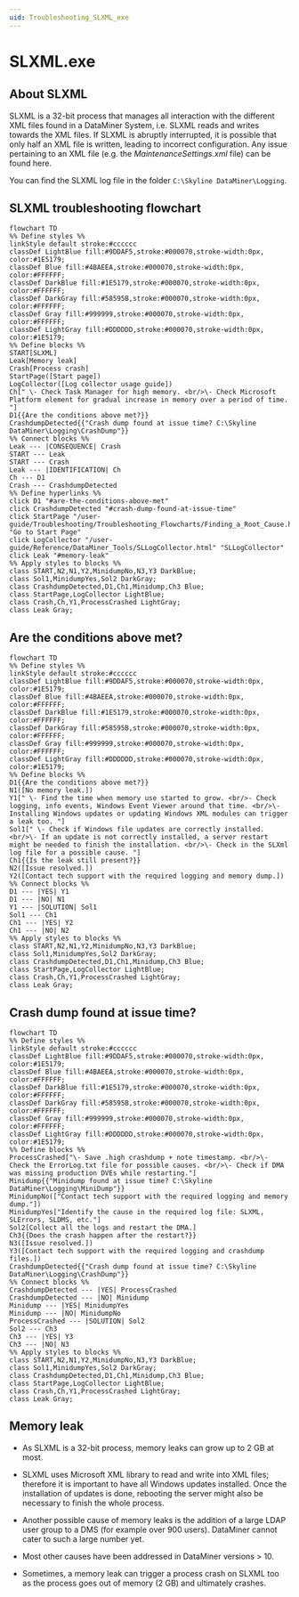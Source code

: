 ```yaml
---
uid: Troubleshooting_SLXML_exe
---
```


# SLXML.exe

## About SLXML

SLXML is a 32-bit process that manages all interaction with the different XML files found in a DataMiner System, i.e. SLXML reads and writes towards the XML files. If SLXML is abruptly interrupted, it is possible that only half an XML file is written, leading to incorrect configuration. Any issue pertaining to an XML file (e.g. the *MaintenanceSettings.xml* file) can be found here.

You can find the SLXML log file in the folder `C:\Skyline DataMiner\Logging`.

## SLXML troubleshooting flowchart

```mermaid
flowchart TD
%% Define styles %%
linkStyle default stroke:#cccccc
classDef LightBlue fill:#9DDAF5,stroke:#000070,stroke-width:0px, color:#1E5179;
classDef Blue fill:#4BAEEA,stroke:#000070,stroke-width:0px, color:#FFFFFF;
classDef DarkBlue fill:#1E5179,stroke:#000070,stroke-width:0px, color:#FFFFFF;
classDef DarkGray fill:#58595B,stroke:#000070,stroke-width:0px, color:#FFFFFF;
classDef Gray fill:#999999,stroke:#000070,stroke-width:0px, color:#FFFFFF;
classDef LightGray fill:#DDDDDD,stroke:#000070,stroke-width:0px, color:#1E5179;
%% Define blocks %%
START[SLXML]
Leak[Memory leak]
Crash[Process crash]
StartPage([Start page])
LogCollector([Log collector usage guide])
Ch[" \- Check Task Manager for high memory. <br/>\- Check Microsoft Platform element for gradual increase in memory over a period of time. "]
D1{{Are the conditions above met?}}
CrashdumpDetected{{"Crash dump found at issue time? C:\Skyline DataMiner\Logging\CrashDump"}}
%% Connect blocks %%
Leak --- |CONSEQUENCE| Crash
START --- Leak
START --- Crash
Leak --- |IDENTIFICATION| Ch
Ch --- D1
Crash --- CrashdumpDetected
%% Define hyperlinks %%
click D1 "#are-the-conditions-above-met"
click CrashdumpDetected "#crash-dump-found-at-issue-time"
click StartPage "/user-guide/Troubleshooting/Troubleshooting_Flowcharts/Finding_a_Root_Cause.html" "Go to Start Page"
click LogCollector "/user-guide/Reference/DataMiner_Tools/SLLogCollector.html" "SLLogCollector"
click Leak "#memory-leak"
%% Apply styles to blocks %%
class START,N2,N1,Y2,MinidumpNo,N3,Y3 DarkBlue;
class Sol1,MinidumpYes,Sol2 DarkGray;
class CrashdumpDetected,D1,Ch1,Minidump,Ch3 Blue;
class StartPage,LogCollector LightBlue;
class Crash,Ch,Y1,ProcessCrashed LightGray;
class Leak Gray;
```

## Are the conditions above met?

```mermaid
flowchart TD
%% Define styles %%
linkStyle default stroke:#cccccc
classDef LightBlue fill:#9DDAF5,stroke:#000070,stroke-width:0px, color:#1E5179;
classDef Blue fill:#4BAEEA,stroke:#000070,stroke-width:0px, color:#FFFFFF;
classDef DarkBlue fill:#1E5179,stroke:#000070,stroke-width:0px, color:#FFFFFF;
classDef DarkGray fill:#58595B,stroke:#000070,stroke-width:0px, color:#FFFFFF;
classDef Gray fill:#999999,stroke:#000070,stroke-width:0px, color:#FFFFFF;
classDef LightGray fill:#DDDDDD,stroke:#000070,stroke-width:0px, color:#1E5179;
%% Define blocks %%
D1{{Are the conditions above met?}}
N1([No memory leak.])
Y1[" \- Find the time when memory use started to grow. <br/>- Check logging, info events, Windows Event Viewer around that time. <br/>\- Installing Windows updates or updating Windows XML modules can trigger a leak too. "]
Sol1[" \- Check if Windows file updates are correctly installed. <br/>\- If an update is not correctly installed, a server restart might be needed to finish the installation. <br/>\- Check in the SLXml log file for a possible cause. "]
Ch1{{Is the leak still present?}}
N2([Issue resolved.])
Y2([Contact tech support with the required logging and memory dump.])
%% Connect blocks %%
D1 --- |YES| Y1
D1 --- |NO| N1
Y1 --- |SOLUTION| Sol1
Sol1 --- Ch1
Ch1 --- |YES| Y2
Ch1 --- |NO| N2
%% Apply styles to blocks %%
class START,N2,N1,Y2,MinidumpNo,N3,Y3 DarkBlue;
class Sol1,MinidumpYes,Sol2 DarkGray;
class CrashdumpDetected,D1,Ch1,Minidump,Ch3 Blue;
class StartPage,LogCollector LightBlue;
class Crash,Ch,Y1,ProcessCrashed LightGray;
class Leak Gray;
```

## Crash dump found at issue time?

```mermaid
flowchart TD
%% Define styles %%
linkStyle default stroke:#cccccc
classDef LightBlue fill:#9DDAF5,stroke:#000070,stroke-width:0px, color:#1E5179;
classDef Blue fill:#4BAEEA,stroke:#000070,stroke-width:0px, color:#FFFFFF;
classDef DarkBlue fill:#1E5179,stroke:#000070,stroke-width:0px, color:#FFFFFF;
classDef DarkGray fill:#58595B,stroke:#000070,stroke-width:0px, color:#FFFFFF;
classDef Gray fill:#999999,stroke:#000070,stroke-width:0px, color:#FFFFFF;
classDef LightGray fill:#DDDDDD,stroke:#000070,stroke-width:0px, color:#1E5179;
%% Define blocks %%
ProcessCrashed["\- Save .high crashdump + note timestamp. <br/>\- Check the ErrorLog.txt file for possible causes. <br/>\- Check if DMA was missing production DVEs while restarting."]
Minidump{{"Minidump found at issue time? C:\Skyline DataMiner\Logging\MiniDump"}}
MinidumpNo(["Contact tech support with the required logging and memory dump."])
MinidumpYes["Identify the cause in the required log file: SLXML, SLErrors, SLDMS, etc."]
Sol2[Collect all the logs and restart the DMA.]
Ch3{{Does the crash happen after the restart?}}
N3([Issue resolved.])
Y3([Contact tech support with the required logging and crashdump files.])
CrashdumpDetected{{"Crash dump found at issue time? C:\Skyline DataMiner\Logging\CrashDump"}}
%% Connect blocks %%
CrashdumpDetected --- |YES| ProcessCrashed
CrashdumpDetected --- |NO| Minidump
Minidump --- |YES| MinidumpYes
Minidump --- |NO| MinidumpNo
ProcessCrashed --- |SOLUTION| Sol2
Sol2 --- Ch3
Ch3 --- |YES| Y3
Ch3 --- |NO| N3
%% Apply styles to blocks %%
class START,N2,N1,Y2,MinidumpNo,N3,Y3 DarkBlue;
class Sol1,MinidumpYes,Sol2 DarkGray;
class CrashdumpDetected,D1,Ch1,Minidump,Ch3 Blue;
class StartPage,LogCollector LightBlue;
class Crash,Ch,Y1,ProcessCrashed LightGray;
class Leak Gray;
```

## Memory leak

- As SLXML is a 32-bit process, memory leaks can grow up to 2 GB at most.

- SLXML uses Microsoft XML library to read and write into XML files; therefore it is important to have all Windows updates installed. Once the installation of updates is done, rebooting the server might also be necessary to finish the whole process.

- Another possible cause of memory leaks is the addition of a large LDAP user group to a DMS (for example over 900 users). DataMiner cannot cater to such a large number yet.

- Most other causes have been addressed in DataMiner versions > 10.

- Sometimes, a memory leak can trigger a process crash on SLXML too as the process goes out of memory (2 GB) and ultimately crashes.
